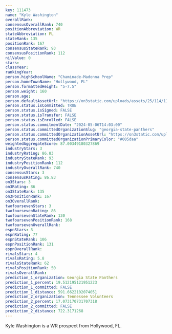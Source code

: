 ```yaml
---
key: 111473
name: "Kyle Washington"
overallRank: 
consensusOverallRank: 740
positionAbbreviation: WR
stateAbbreviation: FL
stateRank: 135
positionRank: 167
consensusStateRank: 93
consensusPositionRank: 112
nilValue: 0
stars: 
classYear: 
rankingYear: 
person.highSchoolName: "Chaminade-Madonna Prep"
person.homeTownName: "Hollywood, FL"
person.formattedHeight: "5-7.5"
person.weight: 160
person.age: 
person.defaultAssetUrl: "https://on3static.com/uploads/assets/25/114/114025.jpg"
person.status.isCommitted: TRUE
person.status.isSigned: FALSE
person.status.isTransfer: FALSE
person.status.isEnrolled: FALSE
person.status.commitmentDate: "2024-05-06T14:03:00"
person.status.committedOrganizationSlug: "georgia-state-panthers"
person.status.committedOrganizationAssetUrl: "https://on3static.com/uploads/assets/951/149/149951.svg"
person.status.committedOrganizationPrimaryColor: "#005daa"
weightedAggregateScore: 87.00349180327869
industryStars: 3
industryRating: 86.83
industryStateRank: 93
industryPositionRank: 112
industryOverallRank: 740
consensusStars: 3
consensusRating: 86.83
on3Stars: 3
on3Rating: 86
on3StateRank: 135
on3PositionRank: 167
on3OverallRank: 
twofoursevenStars: 3
twofoursevenRating: 86
twofoursevenStateRank: 130
twofoursevenPositionRank: 168
twofoursevenOverallRank: 
espnStars: 3
espnRating: 77
espnStateRank: 106
espnPositionRank: 131
espnOverallRank: 
rivalsStars: 4
rivalsRating: 5.8
rivalsStateRank: 62
rivalsPositionRank: 50
rivalsOverallRank: 
prediction_1_organization: Georgia State Panthers
prediction_1_percent: 19.512195121951223
prediction_1_committed: FALSE
prediction_1_distance: 591.6622102074051
prediction_2_organization: Tennessee Volunteers
prediction_2_percent: 17.073170731707318
prediction_2_committed: FALSE
prediction_2_distance: 722.3171268
---
```

Kyle Washington is a WR prospect from Hollywood, FL.